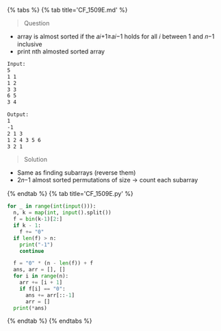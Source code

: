 {% tabs %}
{% tab title='CF_1509E.md' %}

> Question

* array is almost sorted if the 𝑎𝑖+1≥𝑎𝑖−1 holds for all 𝑖 between 1 and 𝑛−1 inclusive
* print nth almosted sorted array

```txt
Input:
5
1 1
1 2
3 3
6 5
3 4

Output:
1
-1
2 1 3
1 2 4 3 5 6
3 2 1
```

> Solution

* Same as finding subarrays (reverse them)
* 2𝑛−1 almost sorted permutations of size -> count each subarray

{% endtab %}
{% tab title='CF_1509E.py' %}

```py
for _ in range(int(input())):
  n, k = map(int, input().split())
  f = bin(k-1)[2:]
  if k - 1:
    f += "0"
  if len(f) > n:
    print("-1")
    continue

  f = "0" * (n - len(f)) + f
  ans, arr = [], []
  for i in range(n):
    arr += [i + 1]
    if f[i] == "0":
      ans += arr[::-1]
      arr = []
  print(*ans)
```

{% endtab %}
{% endtabs %}
